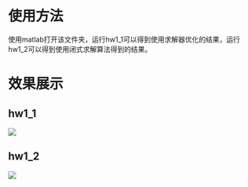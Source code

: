 # 使用方法
使用matlab打开该文件夹，运行hw1_1可以得到使用求解器优化的结果，运行hw1_2可以得到使用闭式求解算法得到的结果。

# 效果展示
## hw1_1
![](a.gif)
## hw1_2
![](b.gif)
